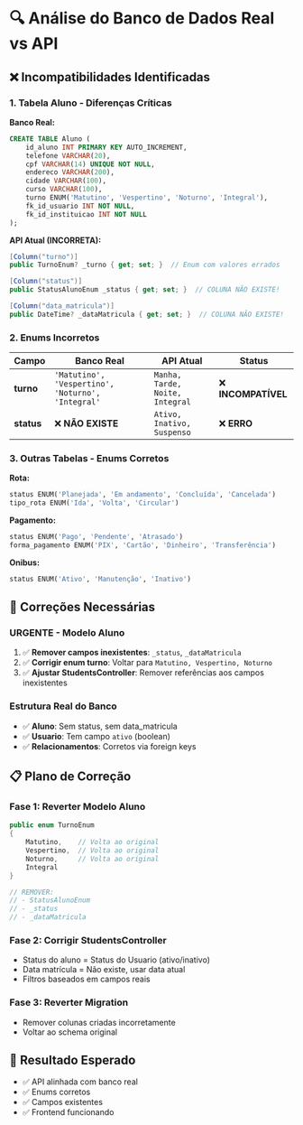 # 🔍 Análise do Banco de Dados Real vs API

## ❌ Incompatibilidades Identificadas

### 1. **Tabela Aluno - Diferenças Críticas**

**Banco Real:**
```sql
CREATE TABLE Aluno (
    id_aluno INT PRIMARY KEY AUTO_INCREMENT,
    telefone VARCHAR(20),
    cpf VARCHAR(14) UNIQUE NOT NULL,
    endereco VARCHAR(200),
    cidade VARCHAR(100),
    curso VARCHAR(100),
    turno ENUM('Matutino', 'Vespertino', 'Noturno', 'Integral'),
    fk_id_usuario INT NOT NULL,
    fk_id_instituicao INT NOT NULL
);
```

**API Atual (INCORRETA):**
```csharp
[Column("turno")]
public TurnoEnum? _turno { get; set; }  // Enum com valores errados

[Column("status")]
public StatusAlunoEnum _status { get; set; }  // COLUNA NÃO EXISTE!

[Column("data_matricula")]
public DateTime? _dataMatricula { get; set; }  // COLUNA NÃO EXISTE!
```

### 2. **Enums Incorretos**

| Campo | Banco Real | API Atual | Status |
|-------|------------|-----------|---------|
| **turno** | `'Matutino', 'Vespertino', 'Noturno', 'Integral'` | `Manha, Tarde, Noite, Integral` | ❌ **INCOMPATÍVEL** |
| **status** | ❌ **NÃO EXISTE** | `Ativo, Inativo, Suspenso` | ❌ **ERRO** |

### 3. **Outras Tabelas - Enums Corretos**

**Rota:**
```sql
status ENUM('Planejada', 'Em andamento', 'Concluída', 'Cancelada')
tipo_rota ENUM('Ida', 'Volta', 'Circular')
```

**Pagamento:**
```sql
status ENUM('Pago', 'Pendente', 'Atrasado')
forma_pagamento ENUM('PIX', 'Cartão', 'Dinheiro', 'Transferência')
```

**Onibus:**
```sql
status ENUM('Ativo', 'Manutenção', 'Inativo')
```

## 🔧 Correções Necessárias

### **URGENTE - Modelo Aluno**
1. ✅ **Remover campos inexistentes**: `_status`, `_dataMatricula`
2. ✅ **Corrigir enum turno**: Voltar para `Matutino, Vespertino, Noturno`
3. ✅ **Ajustar StudentsController**: Remover referências aos campos inexistentes

### **Estrutura Real do Banco**
- ✅ **Aluno**: Sem status, sem data_matricula
- ✅ **Usuario**: Tem campo `ativo` (boolean)
- ✅ **Relacionamentos**: Corretos via foreign keys

## 📋 Plano de Correção

### **Fase 1: Reverter Modelo Aluno**
```csharp
public enum TurnoEnum
{
    Matutino,    // Volta ao original
    Vespertino,  // Volta ao original
    Noturno,     // Volta ao original
    Integral
}

// REMOVER:
// - StatusAlunoEnum
// - _status
// - _dataMatricula
```

### **Fase 2: Corrigir StudentsController**
- Status do aluno = Status do Usuario (ativo/inativo)
- Data matrícula = Não existe, usar data atual
- Filtros baseados em campos reais

### **Fase 3: Reverter Migration**
- Remover colunas criadas incorretamente
- Voltar ao schema original

## 🎯 Resultado Esperado
- ✅ API alinhada com banco real
- ✅ Enums corretos
- ✅ Campos existentes
- ✅ Frontend funcionando
